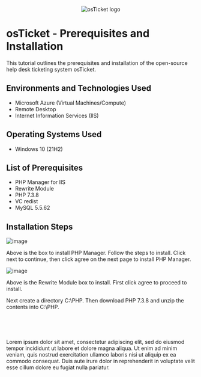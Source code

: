 <p align="center">
<img src="https://i.imgur.com/Clzj7Xs.png" alt="osTicket logo"/>
</p>

<h1>osTicket - Prerequisites and Installation</h1>
This tutorial outlines the prerequisites and installation of the open-source help desk ticketing system osTicket.<br />


<h2>Environments and Technologies Used</h2>

- Microsoft Azure (Virtual Machines/Compute)
- Remote Desktop
- Internet Information Services (IIS)

<h2>Operating Systems Used </h2>

- Windows 10</b> (21H2)

<h2>List of Prerequisites</h2>

- PHP Manager for IIS
- Rewrite Module
- PHP 7.3.8
- VC redist
- MySQL 5.5.62

<h2>Installation Steps</h2>

![image](https://github.com/MarcusPierson803/osticket-prereqs/assets/124591430/9106df52-fa7b-4f6c-acb5-3822c236081b)


Above is the box to install PHP Manager. Follow the steps to install. Click next to continue, then click agree on the next page to install PHP Manager.  

![image](https://github.com/MarcusPierson803/osticket-prereqs/assets/124591430/00de6270-581f-4e97-8757-df0063e3e1a3)

Above is the Rewrite Module box to install. First click agree to proceed to install. 




Next create a directory C:\PHP. Then download PHP 7.3.8 and unzip the contents into C:\PHP.

</p>
<br />

<p>

</p>
<p>

</p>
<br />

<p>
</p>
<p>
Lorem ipsum dolor sit amet, consectetur adipiscing elit, sed do eiusmod tempor incididunt ut labore et dolore magna aliqua. Ut enim ad minim veniam, quis nostrud exercitation ullamco laboris nisi ut aliquip ex ea commodo consequat. Duis aute irure dolor in reprehenderit in voluptate velit esse cillum dolore eu fugiat nulla pariatur.
</p>
<br />
</p>
<br />

